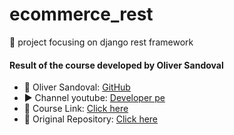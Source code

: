# ecommerce_rest
📗 project focusing on django rest framework


#### Result of the course developed by Oliver Sandoval

- 👤 Oliver Sandoval: [GitHub](https://github.com/developerpe)
- ▶️ Channel youtube: [Developer pe](https://www.youtube.com/channel/UCOzf2U3BTng85gsFJHvIInQ)
- 🔗 Course Link: [Click here](https://www.youtube.com/watch?v=MMFBD2Eoeuk&list=PLMbRqrU_kvbRI4PgSzgbh8XPEwC1RNj8F&index=1)
- 🔗 Original Repository: [Click here](https://github.com/developerpe/ecommerce_rest)

